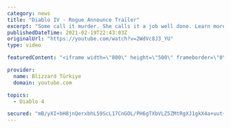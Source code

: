 ```yaml
---
category: news
title: "Diablo IV - Rogue Announce Trailer"
excerpt: "Some call it murder. She calls it a job well done. Learn more at Diablo4.com. The Rogue is the newest addition to the Diablo IV campfire, combining range and ..."
publishedDateTime: 2021-02-19T22:43:03Z
originalUrl: "https://youtube.com/watch?v=2WdVc8J3_YU"
type: video

featuredContent: "<iframe width=\"800\" height=\"500\" frameborder=\"0\" src=\"https://www.youtube.com/embed/2WdVc8J3_YU\" allow=\"accelerometer; autoplay; encrypted-media; gyroscope; picture-in-picture\" allowfullscreen></iframe>"

provider:
  name: Blizzard Türkiye
  domain: youtube.com

topics:
  - Diablo 4

secured: "mB/yXI+bH8jnQerxbhL59ScL17CnGOL/PH6gTXbVLZ5ZMtRgXJ1gkX4a+uut+GCYjCKVhCyYWnd0Fbq/SUVXpsXRFPe5XTr/ulTtiBvZRfWwGT1UTozRvo9vqGGghZ1s//yQ6ILHyBAcgnut4adpuFucYFhdexYz+kaiwhjYrUVmCWIXIMyEd0FCFRzbq/Alt6E9IUPC5mihCYj5pFiFAjRPoGVuWtb+Ebyte5YdBR62boAAVGfpkJdwvYH92ZddtF+z6zlPYcF0l+65yL1RfUGXnUf1z+VyM4iRryx1vXMoEI3vs9BowzGWgjjLfbp7ZX45kSLJaFDiN8nyNddSIzr5RJ7tbBPqw+TGyKjo1j/Sz14T9qywkJHAT353sAJgoa3MCR5VNvB0IVxel+SWOg==;pBBM1B1vtQ9UFyHjOjo/+Q=="
---
```


